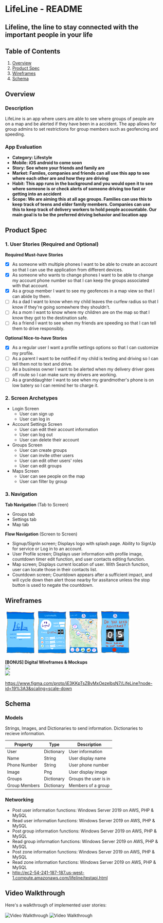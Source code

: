 LifeLine - README 
===

## Lifeline, the line to stay connected with the important people in your life

## Table of Contents
1. [Overview](#Overview)
1. [Product Spec](#Product-Spec)
1. [Wireframes](#Wireframes)
2. [Schema](#Schema)

## Overview
### Description
LifeLine is an app where users are able to see where groups of people are on a map and be alerted if they have been in a accident. The app allows for group admins to set restrictions for group members such as geofencing and speeding.

### App Evaluation

- **Category: Lifestyle** 
- **Mobile: iOS android to come soon**
- **Story: See where your friends and family are**
- **Market: Familes, companies and friends can all use this app to see where each other are and how they are driving**
- **Habit: This app runs in the background and you would open it to see where someone is or check alerts of someone driving too fast or getting into an accident**
- **Scope: We are aiming this at all age groups. Families  can use this to keep track of teens and elder family members. Companies can use this to keep track of delivery workers to hold people accountable. Our main goal is to be the preferred driving behavior and location app**

## Product Spec

### 1. User Stories (Required and Optional)

**Required Must-have Stories**
* [x] As someone with multiple phones I want to be able to create an account so that I can use the application from different devices.
* [x] As someone who wants to change phones I want to be able to change my account phone number so that I can keep the groups associated with that account.
* [x] As a group member I want to see my geofences in a map view so that I can abide by them.
* [ ] As a dad I want to know when my child leaves the curfew radius so that I know if they're going somewhere they shouldn't.
* [ ] As a mom I want to know where my children are on the map so that I know they got to the destination safe.
* [ ] As a friend I want to see when my friends are speeding so that I can tell them to drive responsibly.

**Optional Nice-to-have Stories**
* [x] As a regular user I want a profile settings options so that I can customize my profile.
* [ ] As a parent I want to be notified if my child is texting and driving so I can tell them not to text and drive.
* [ ] As a business owner I want to be alerted when my delivery driver goes off route so I can make sure my drivers are working.
* [ ] As a granddaughter I want to see when my grandmother's phone is on low batery so I can remind her to charge it.

### 2. Screen Archetypes
* Login Screen
   * User can sign up 
   * User can log in
* Account Settings Screen
   * User can edit their account information
   * User can log out
   * User can delete their account
* Groups Screen
   * User can create groups
   * User can invite other users 
   * User can edit other users' roles
   * User can edit groups
* Maps Screen
    * User can see people on the map
    * User can filter by group

### 3. Navigation

**Tab Navigation** (Tab to Screen)
* Groups tab
* Settings tab
* Map tab

**Flow Navigation** (Screen to Screen)
* Signup/SignIn screen; Displays logo with splash page. Ability to SignUp for service or Log in to an account.
* User Profile screen; Displays user information with profile image, countdown timer edit function, and user contacts editing    function.
* Map screen; Displays current location of user. With Search function, user can locate those in their contacts list.
* Countdown screen; Countdown appears after a sufficient impact, and will cycle down then alert those nearby for assitance unless the stop button is used to negate the countdown.

## Wireframes
<p float="left">
<img src="https://github.com/GroupAlert/LifeLine/blob/master/ReadMe%20Assets/LL_SignUp_SignIn.png" width=100>
<img src="https://github.com/GroupAlert/LifeLine/blob/master/ReadMe%20Assets/LL_Profile_Contacts.png" width=100>
<img src="https://github.com/GroupAlert/LifeLine/blob/master/ReadMe%20Assets/LL_MapDisplay.png" width=100>
<img src="https://github.com/GroupAlert/LifeLine/blob/master/ReadMe%20Assets/LL_Countdown.png" width=100>
</p>

**[BONUS] Digital Wireframes & Mockups**
<br><img src="https://github.com/GroupAlert/Documentation/blob/master/wireframe.png" width=250><br>
<img src="https://github.com/GroupAlert/Documentation/blob/master/LifeLine.gif" width=250><br>

https://www.figma.com/proto/jE3KKpTsZBvMxOezelbsN7/LifeLine?node-id=19%3A3&scaling=scale-down

## Schema 
### Models
Strings, Images, and Dictionaries to send information.
Dictionaries to recieve information.

   | Property      | Type     | Description |
   | ------------- | -------- | ------------|
   | User       | Dictionary | User information |
   | Name          | String   | User display name|
   | Phone Number  | String   | User phone number|
   | Image         | Png      | User display image |
   | Groups        | Dictionary | Groups the user is in |
   | Group Members       | Dictionary | Members of a group |
   
### Networking
- Post user information functions: Windows Server 2019 on AWS, PHP & MySQL
- Read user information functions: Windows Server 2019 on AWS, PHP & MySQL
- Post group information functions: Windows Server 2019 on AWS, PHP & MySQL
- Read group information functions: Windows Server 2019 on AWS, PHP & MySQL
- Post zone information functions: Windows Server 2019 on AWS, PHP & MySQL
- Read zone information functions: Windows Server 2019 on AWS, PHP & MySQL
- http://ec2-54-241-187-187.us-west-1.compute.amazonaws.com/lifeline/testapi.html

## Video Walkthrough
Here's a walkthrough of implemented user stories: <br><br>
<img src='https://github.com/GroupAlert/LifeLine/blob/master/ReadMe%20Assets/readmeGif.gif' title='Video Walkthrough' width='250' alt='Video Walkthrough' />
<img src='http://g.recordit.co/QLicfzrm4H.gif' title='Video Walkthrough' width='200' height='370' alt='Video Walkthrough' />
